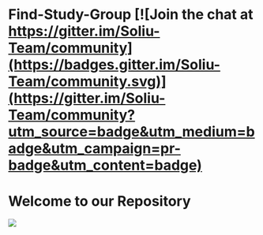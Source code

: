 # Find-Study-Group [![Join the chat at https://gitter.im/Soliu-Team/community](https://badges.gitter.im/Soliu-Team/community.svg)](https://gitter.im/Soliu-Team/community?utm_source=badge&utm_medium=badge&utm_campaign=pr-badge&utm_content=badge)

<p align="center">
  <h1> Welcome to our Repository </h1>
<a href="https://hits.seeyoufarm.com"><img src="https://hits.seeyoufarm.com/api/count/incr/badge.svg?url=https%3A%2F%2Fgithub.com%2FSoliUTeam%2FFind-Study-Group&count_bg=%2379C83D&title_bg=%23555555&icon=&icon_color=%23E7E7E7&title=hits&edge_flat=false"/></a>
  </p>


